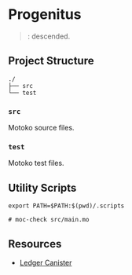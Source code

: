 # Progenitus

> : descended.

## Project Structure

```
./
├── src
└── test
```

### `src`

Motoko source files.

### `test`

Motoko test files.

## Utility Scripts

```shell
export PATH=$PATH:$(pwd)/.scripts

# moc-check src/main.mo
```

## Resources

- [Ledger Canister](https://github.com/dfinity/ic/tree/master/rs/rosetta-api/ledger_canister)

